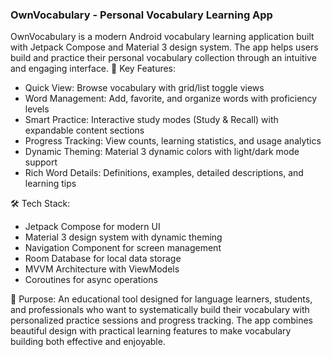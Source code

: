 ### OwnVocabulary - Personal Vocabulary Learning App
OwnVocabulary is a modern Android vocabulary learning application built with Jetpack Compose and Material 3 design system. The app helps users build and practice their personal vocabulary collection through an intuitive and engaging interface.
🚀 Key Features:

- Quick View: Browse vocabulary with grid/list toggle views
- Word Management: Add, favorite, and organize words with proficiency levels
- Smart Practice: Interactive study modes (Study & Recall) with expandable content sections
- Progress Tracking: View counts, learning statistics, and usage analytics
- Dynamic Theming: Material 3 dynamic colors with light/dark mode support
- Rich Word Details: Definitions, examples, detailed descriptions, and learning tips

🛠 Tech Stack:

- Jetpack Compose for modern UI
- Material 3 design system with dynamic theming
- Navigation Component for screen management
- Room Database for local data storage
- MVVM Architecture with ViewModels
- Coroutines for async operations

🎯 Purpose:
An educational tool designed for language learners, students, and professionals who want to systematically build their vocabulary with personalized practice sessions and progress tracking.
The app combines beautiful design with practical learning features to make vocabulary building both effective and enjoyable.